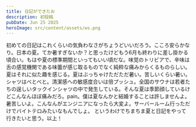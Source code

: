 ```yaml
---
title: 日記ができたお
description: 初投稿
pubDate: Jun 25 2025
heroImage: src/content/assets/ws.png
---
```

初めての日記はこれくらいの気負わなさがちょうどいいだろう。こころ安らかなり。日本の夏。てか暑すぎないか？と思ったけどもう6月も終わりに差し掛かる頃合い。もはや夏の標準期間といってもいい頃だな。味覚のトリビアで、辛味は舌の感覚機関である味蕾が感じ取るものでなく純粋な痛みからくるものらしい。夏はそれに似た趣を感じる。夏はぶっちゃけただただ暑い。苦しいくらい暑い。シャツはべとべと。清潔感への敏感度合いは倍プッシュ。全国のサウナは若者たちの逞しいタックインシャツの中で発生している。そんな夏は季節顔しているけどこんなんほぼ痛みだろ。pain。僕は夏なんかと結婚することは許しませんよ。暑苦しいよ。こんなんがエンジニアになったら大変よ。サーバールーム行っただけでバイトテロみたいなもんでしょ。
というわけでちまちま夏と日記をやって行きたいと思う。以上！
